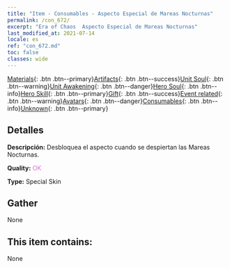 ```yaml
---
title: "Item - Consumables - Aspecto Especial de Mareas Nocturnas"
permalink: /con_672/
excerpt: "Era of Chaos  Aspecto Especial de Mareas Nocturnas"
last_modified_at: 2021-07-14
locale: es
ref: "con_672.md"
toc: false
classes: wide
---
```

 [Materials](/ItemsES/){: .btn .btn--primary}[Artifacts](/ItemsES/Artifacts/){: .btn .btn--success}[Unit Soul](/ItemsES/UnitSoul/){: .btn .btn--warning}[Unit Awakening](/ItemsES/UnitAwakening/){: .btn .btn--danger}[Hero Soul](/ItemsES/HeroSoul/){: .btn .btn--info}[Hero Skill](/ItemsES/HeroSkill/){: .btn .btn--primary}[Gift](/ItemsES/Gift/){: .btn .btn--success}[Event related](/ItemsES/Events/){: .btn .btn--warning}[Avatars](/ItemsES/Avatars/){: .btn .btn--danger}[Consumables](/ItemsES/Consumables/){: .btn .btn--info}[Unknown](/ItemsES/Unknown/){: .btn .btn--primary}

## Detalles
 **Descripción:** Desbloquea el aspecto cuando se despiertan las Mareas Nocturnas.

 **Quality:** <span style="color: #DA70D6">OK</span>

 **Type:** Special Skin

## Gather

  None

## This item contains:

  None


